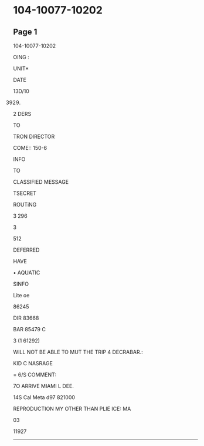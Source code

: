 # 104-10077-10202

## Page 1

104-10077-10202

OING :

UNIT*

DATE

13D/10

3929.

2 DERS

TO

TRON DIRECTOR

COME:: 150-6

INFO

TO

CLASSIFIED MESSAGE

TSECRET

ROUTiNG

3 296

3

512

DEFERRED

HAVE

• AQUATIC

SINFO

Lite oe

86245

DIR 83668

BAR 85479 C

3 (1 61292)

WILL NOT BE ABLE TO MUT THE TRIP 4 DECRABAR.:

KID C NASRAGE

= 6/S COMMENT:

7O ARRIVE MIAMI L DEE.

14S Cal Meta d97 821000

REPRODUCTION MY OTHER THAN PLIE ICE: MA

03

11927

---

